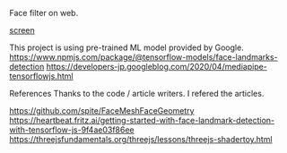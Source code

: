 Face filter on web.

[screen](!capture.png)

This project is using pre-trained ML model provided by Google.
https://www.npmjs.com/package/@tensorflow-models/face-landmarks-detection
https://developers-jp.googleblog.com/2020/04/mediapipe-tensorflowjs.html


References
Thanks to the code / article writers. I refered the articles.

https://github.com/spite/FaceMeshFaceGeometry
https://heartbeat.fritz.ai/getting-started-with-face-landmark-detection-with-tensorflow-js-9f4ae03f86ee
https://threejsfundamentals.org/threejs/lessons/threejs-shadertoy.html